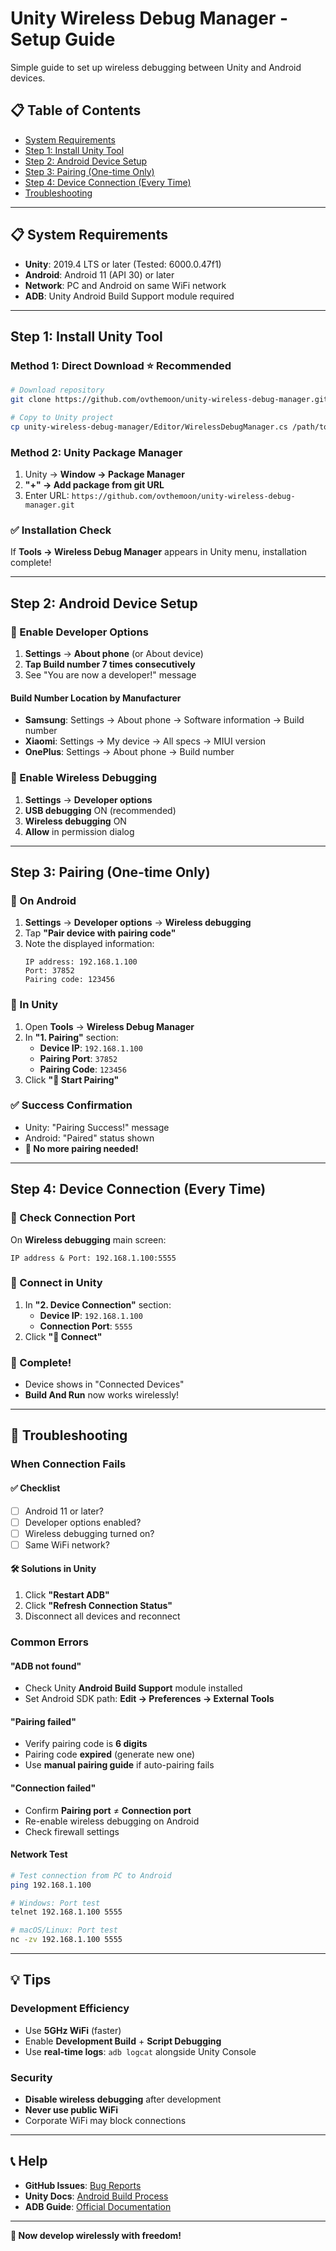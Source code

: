 # Unity Wireless Debug Manager - Setup Guide

Simple guide to set up wireless debugging between Unity and Android devices.

## 📋 Table of Contents

- [System Requirements](#-system-requirements)
- [Step 1: Install Unity Tool](#step-1-install-unity-tool)
- [Step 2: Android Device Setup](#step-2-android-device-setup)
- [Step 3: Pairing (One-time Only)](#step-3-pairing-one-time-only)
- [Step 4: Device Connection (Every Time)](#step-4-device-connection-every-time)
- [Troubleshooting](#-troubleshooting)

---

## 📋 System Requirements

- **Unity**: 2019.4 LTS or later (Tested: 6000.0.47f1)
- **Android**: Android 11 (API 30) or later
- **Network**: PC and Android on same WiFi network
- **ADB**: Unity Android Build Support module required

---

## Step 1: Install Unity Tool

### Method 1: Direct Download ⭐ Recommended

```bash
# Download repository
git clone https://github.com/ovthemoon/unity-wireless-debug-manager.git

# Copy to Unity project
cp unity-wireless-debug-manager/Editor/WirelessDebugManager.cs /path/to/your/unity/project/Assets/Editor/
```

### Method 2: Unity Package Manager

1. Unity → **Window → Package Manager**
2. **"+" → Add package from git URL**
3. Enter URL: `https://github.com/ovthemoon/unity-wireless-debug-manager.git`

### ✅ Installation Check
If **Tools → Wireless Debug Manager** appears in Unity menu, installation complete!

---

## Step 2: Android Device Setup

### 🔧 Enable Developer Options

1. **Settings** → **About phone** (or About device)
2. **Tap Build number 7 times consecutively**
3. See "You are now a developer!" message

#### Build Number Location by Manufacturer
- **Samsung**: Settings → About phone → Software information → Build number
- **Xiaomi**: Settings → My device → All specs → MIUI version
- **OnePlus**: Settings → About phone → Build number

### 📶 Enable Wireless Debugging

1. **Settings** → **Developer options**
2. **USB debugging** ON (recommended)
3. **Wireless debugging** ON
4. **Allow** in permission dialog

---

## Step 3: Pairing (One-time Only)

### 📱 On Android

1. **Settings** → **Developer options** → **Wireless debugging**
2. Tap **"Pair device with pairing code"**
3. Note the displayed information:
   ```
   IP address: 192.168.1.100
   Port: 37852
   Pairing code: 123456
   ```

### 🔗 In Unity

1. Open **Tools** → **Wireless Debug Manager**
2. In **"1. Pairing"** section:
   - **Device IP**: `192.168.1.100`
   - **Pairing Port**: `37852`
   - **Pairing Code**: `123456`
3. Click **"🔗 Start Pairing"**

### ✅ Success Confirmation
- Unity: "Pairing Success!" message
- Android: "Paired" status shown
- **🎉 No more pairing needed!**

---

## Step 4: Device Connection (Every Time)

### 📱 Check Connection Port
On **Wireless debugging** main screen:
```
IP address & Port: 192.168.1.100:5555
```

### 🔌 Connect in Unity
1. In **"2. Device Connection"** section:
   - **Device IP**: `192.168.1.100`
   - **Connection Port**: `5555`
2. Click **"🔌 Connect"**

### 🚀 Complete!
- Device shows in "Connected Devices"
- **Build And Run** now works wirelessly!

---

## 🔧 Troubleshooting

### When Connection Fails

#### ✅ Checklist
- [ ] Android 11 or later?
- [ ] Developer options enabled?
- [ ] Wireless debugging turned on?
- [ ] Same WiFi network?

#### 🛠️ Solutions in Unity
1. Click **"Restart ADB"**
2. Click **"Refresh Connection Status"**
3. Disconnect all devices and reconnect

### Common Errors

#### "ADB not found"
- Check Unity **Android Build Support** module installed
- Set Android SDK path: **Edit → Preferences → External Tools**

#### "Pairing failed"
- Verify pairing code is **6 digits**
- Pairing code **expired** (generate new one)
- Use **manual pairing guide** if auto-pairing fails

#### "Connection failed"
- Confirm **Pairing port** ≠ **Connection port**
- Re-enable wireless debugging on Android
- Check firewall settings

#### Network Test
```bash
# Test connection from PC to Android
ping 192.168.1.100

# Windows: Port test
telnet 192.168.1.100 5555

# macOS/Linux: Port test
nc -zv 192.168.1.100 5555
```

---

## 💡 Tips

### Development Efficiency
- Use **5GHz WiFi** (faster)
- Enable **Development Build** + **Script Debugging**
- Use **real-time logs**: `adb logcat` alongside Unity Console

### Security
- **Disable wireless debugging** after development
- **Never use public WiFi**
- Corporate WiFi may block connections

---

## 📞 Help

- **GitHub Issues**: [Bug Reports](https://github.com/ovthemoon/unity-wireless-debug-manager/issues)
- **Unity Docs**: [Android Build Process](https://docs.unity3d.com/Manual/android-BuildProcess.html)
- **ADB Guide**: [Official Documentation](https://developer.android.com/studio/command-line/adb)

---

**🎉 Now develop wirelessly with freedom!**